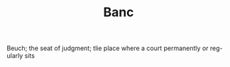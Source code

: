 ---
title: Banc
permalink: "/definitions/banc.html"
body: Beuch; the seat of judgment; tlie place where a court permanently or reg-ularly
  sits
published_at: '2018-07-07'
layout: post
---